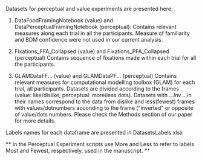 Datasets for perceptual and value experiments are presented here:

1. DataFoodFramingNotebook (value) and DataPerceptualFramingNotebook (perceptual): 
Contains relevant measures along each trial in all the participants. Measure of familiarity and BDM confidence were not used in our current analysis.

2. Fixations_FFA_Collapsed (value) and Fixations_PFA_Collapsed (perceptual)
Contains sequence of fixations made within each trial for all the participants.

3. GLAMDataFF... (value) and GLAMDataPF... (perceptual)
Contains relevant measures for computational modelling toolbox (GLAM) for each trial, all participants. Datasets are divided according to the frames (value: like/dislike; perceptual: more\less dots). Datasets with ..._Inv_... in their names correspond to the data from dislike and less(fewest) frames with values/dotnumbers accoriding to the frame ("inverted" or opposite of value/dots numbers. Please check the Methods section of our paper for more details. 

Labels names for each dataframe are presented in DatasetsLabels.xlsx   

** In the Perceptual Experiment scripts use More and Less to refer to labels Most and Fewest, respectively, used in the manuscript. **
